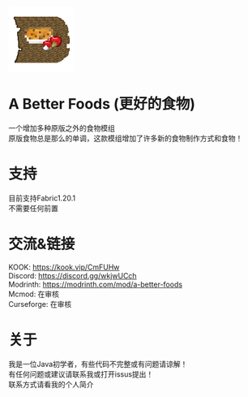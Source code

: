 ![image](src/main/resources/icon.png)
# A Better Foods (更好的食物)
一个增加多种原版之外的食物模组  
原版食物总是那么的单调，这款模组增加了许多新的食物制作方式和食物！  
# 支持
目前支持Fabric1.20.1  
不需要任何前置  
# 交流&链接
KOOK: https://kook.vip/CmFUHw  
Discord: https://discord.gg/wkjwUCch  
Modrinth: https://modrinth.com/mod/a-better-foods  
Mcmod: 在审核  
Curseforge: 在审核
# 关于
我是一位Java初学者，有些代码不完整或有问题请谅解！  
有任何问题或建议请联系我或打开issus提出！  
联系方式请看我的个人简介  
